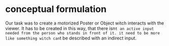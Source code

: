 # conceptual formulation

Our task was to create a motorized Poster or Object witch interacts with the viewer. It has to be created in this way, that there isn`t an active input needed from the person who stands in front of it.
it need to be more like something witch can`t be described with an indirect input. 

